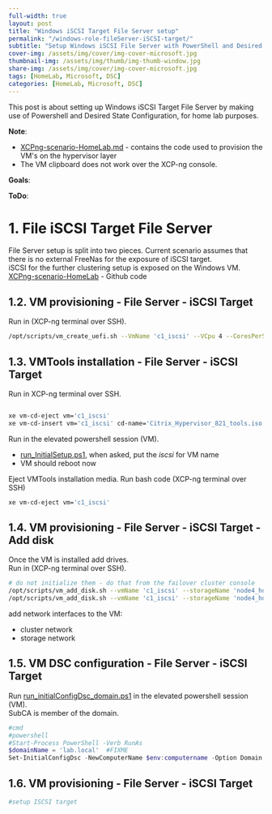 ```yaml
---
full-width: true
layout: post
title: "Windows iSCSI Target File Server setup"
permalink: "/windows-role-fileServer-iSCSI-target/"
subtitle: "Setup Windows iSCSI File Server with PowerShell and Desired State Configuration"
cover-img: /assets/img/cover/img-cover-microsoft.jpg
thumbnail-img: /assets/img/thumb/img-thumb-window.jpg
share-img: /assets/img/cover/img-cover-microsoft.jpg
tags: [HomeLab, Microsoft, DSC]
categories: [HomeLab, Microsoft, DSC]
---
```

This post is about setting up Windows iSCSI Target File Server by making use of Powershell and Desired State Configuration, for home lab purposes.

**Note**:

* [XCPng-scenario-HomeLab.md](https://github.com/makeitcloudy/HomeLab/blob/feature/001_Hypervisor/_code/XCPng-scenario-HomeLab.md) - contains the code used to provision the VM's on the hypervisor layer
* The VM clipboard does not work over the XCP-ng console.

**Goals**:

**ToDo**:

# 1. File iSCSI Target File Server

File Server setup is split into two pieces. Current scenario assumes that there is no external FreeNas for the exposure of iSCSI target.  
iSCSI for the further clustering setup is exposed on the Windows VM.  
[XCPng-scenario-HomeLab](https://github.com/makeitcloudy/HomeLab/blob/feature/001_Hypervisor/_code/XCPng-scenario-HomeLab.md#windows---server-os---1x-file-server---iscsi-target---desktop-experience) - Github code  

## 1.2. VM provisioning - File Server - iSCSI Target

Run in (XCP-ng terminal over SSH).

```bash
/opt/scripts/vm_create_uefi.sh --VmName 'c1_iscsi' --VCpu 4 --CoresPerSocket 2 --MemoryGB 4 --DiskGB 32 --ActivationExpiration 180 --TemplateName 'Windows Server 2022 (64-bit)' --IsoName 'w2k22dtc_2302_untd_nprmpt_uefi.iso' --IsoSRName 'node4_nfs' --NetworkName 'eth1 - VLAN1342 untagged - up' --Mac '2A:47:41:C1:00:09' --StorageName 'node4_ssd_sdg' --VmDescription 'w2k22_iscsi_Filer'

```

## 1.3. VMTools installation - File Server - iSCSI Target

Run in XCP-ng terminal over SSH.

```bash

xe vm-cd-eject vm='c1_iscsi'
xe vm-cd-insert vm='c1_iscsi' cd-name='Citrix_Hypervisor_821_tools.iso'

```

Run in the elevated powershell session (VM).

* [run_InitialSetup.ps1](https://raw.githubusercontent.com/makeitcloudy/HomeLab/feature/007_DesiredStateConfiguration/_blogPost/windows-preparation/run_initialSetup.ps1), when asked, put the *iscsi* for VM name
* VM should reboot now

Eject VMTools installation media. Run bash code (XCP-ng terminal over SSH)

```bash
xe vm-cd-eject vm='c1_iscsi'

```

## 1.4. VM provisioning - File Server - iSCSI Target - Add disk

Once the VM is installed add drives.  
Run in (XCP-ng terminal over SSH).

```bash
# do not initialize them - do that from the failover cluster console
/opt/scripts/vm_add_disk.sh --vmName 'c1_iscsi' --storageName 'node4_hdd_sdc_lsi' --diskName 'c1_iscsi_quorumDrive' --deviceId 5 --diskGB 20  --description 'w2k22_quorumDrive'
/opt/scripts/vm_add_disk.sh --vmName 'c1_iscsi' --storageName 'node4_hdd_sdc_lsi' --diskName 'c1_iscsi_vhdxClusterStorageDrive' --deviceId 6 --diskGB 100  --description 'w2k22_vhdxClusterStorageDrive'

```

add network interfaces to the VM:

* cluster network
* storage network

## 1.5. VM DSC configuration - File Server - iSCSI Target

Run [run_initialConfigDsc_domain.ps1](https://github.com/makeitcloudy/HomeLab/blob/feature/007_DesiredStateConfiguration/_blogPost/README.md#run_initialconfigdsc_domainps1) in the elevated powershell session (VM).  
SubCA is member of the domain.

```powershell
#cmd
#powershell
#Start-Process PowerShell -Verb RunAs
$domainName = 'lab.local'  #FIXME
Set-InitialConfigDsc -NewComputerName $env:computername -Option Domain -DomainName $domainName -Verbose

```

## 1.6. VM provisioning - File Server - iSCSI Target

```powershell
#setup ISCSI target
```